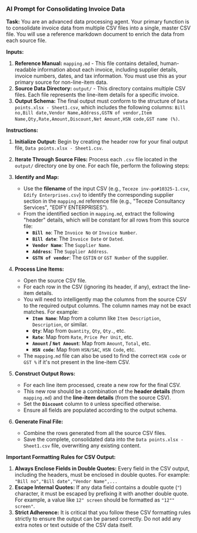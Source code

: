 ### AI Prompt for Consolidating Invoice Data

**Task:** You are an advanced data processing agent. Your primary function is to consolidate invoice data from multiple CSV files into a single, master CSV file. You will use a reference markdown document to enrich the data from each source file.

**Inputs:**
1.  **Reference Manual:** `mapping.md` - This file contains detailed, human-readable information about each invoice, including supplier details, invoice numbers, dates, and tax information. You must use this as your primary source for non-line-item data.
2.  **Source Data Directory:** `output/` - This directory contains multiple CSV files. Each file represents the line-item details for a specific invoice.
3.  **Output Schema:** The final output must conform to the structure of `Data points.xlsx - Sheet1.csv`, which includes the following columns: `Bill no,Bill date,Vendor Name,Address,GSTN of vendor,Item Name,Qty,Rate,Amount,Discount,Net Amount,HSN code,GST name (%)`.

**Instructions:**

1.  **Initialize Output:** Begin by creating the header row for your final output file, `Data points.xlsx - Sheet1.csv`.

2.  **Iterate Through Source Files:** Process each `.csv` file located in the `output/` directory one by one. For each file, perform the following steps:

3.  **Identify and Map:**
    *   Use the **filename** of the input CSV (e.g., `Teceze inv-po#10325-1.csv`, `Edify Enterprises.csv`) to identify the corresponding supplier section in the `mapping.md` reference file (e.g., "Teceze Consultancy Services", "EDIFY ENTERPRISES").
    *   From the identified section in `mapping.md`, extract the following "header" details, which will be constant for all rows from this source file:
        *   **`Bill no`**: The `Invoice No` or `Invoice Number`.
        *   **`Bill date`**: The `Invoice Date` or `Dated`.
        *   **`Vendor Name`**: The `Supplier Name`.
        *   **`Address`**: The `Supplier Address`.
        *   **`GSTN of vendor`**: The `GSTIN` or `GST Number` of the supplier.

4.  **Process Line Items:**
    *   Open the source CSV file.
    *   For each row in the CSV (ignoring its header, if any), extract the line-item details.
    *   You will need to intelligently map the columns from the source CSV to the required output columns. The column names may not be exact matches. For example:
        *   **`Item Name`**: Map from a column like `Item Description`, `Description`, or similar.
        *   **`Qty`**: Map from `Quantity`, `Qty`, `Qty.`, etc.
        *   **`Rate`**: Map from `Rate`, `Price Per Unit`, etc.
        *   **`Amount` / `Net Amount`**: Map from `Amount`, `Total`, etc.
        *   **`HSN code`**: Map from `HSN/SAC`, `HSN Code`, etc.
    *   The `mapping.md` file can also be used to find the correct `HSN code` or `GST %` if it's not present in the line-item CSV.

5.  **Construct Output Rows:**
    *   For each line item processed, create a new row for the final CSV.
    *   This new row should be a combination of the **header details** (from `mapping.md`) and the **line-item details** (from the source CSV).
    *   Set the **`Discount`** column to `0` unless specified otherwise.
    *   Ensure all fields are populated according to the output schema.

6.  **Generate Final File:**
    *   Combine the rows generated from all the source CSV files.
    *   Save the complete, consolidated data into the `Data points.xlsx - Sheet1.csv` file, overwriting any existing content.

**Important Formatting Rules for CSV Output:**

1.  **Always Enclose Fields in Double Quotes:** Every field in the CSV output, including the headers, must be enclosed in double quotes. For example: `"Bill no","Bill date","Vendor Name",...`
2.  **Escape Internal Quotes:** If any data field contains a double quote (`"`) character, it must be escaped by prefixing it with another double quote. For example, a value like `12" screen` should be formatted as `"12"" screen"`.
3.  **Strict Adherence:** It is critical that you follow these CSV formatting rules strictly to ensure the output can be parsed correctly. Do not add any extra notes or text outside of the CSV data itself. 